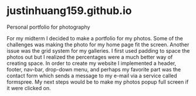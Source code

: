 # justinhuang159.github.io
Personal portfolio for photography

For my midterm I decided to make a portfolio for my photos. Some of the challenges was making the photo for my home page fit the screen. Another issue was the grid system for my galleries. I first used padding to space the photos out but I realized the percentages were a much better way of creating space. In order to create my website I implemented a header, footer, nav-bar, drop-down menu, and perhaps my favorite part was the contact form which sends a message to my e-mail via a service called formspree. My next steps would be to make my photos popup full screen if it were clicked on. 
